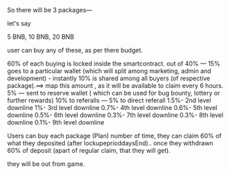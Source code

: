 So there will be 3 packages—

let's say

5 BNB, 10 BNB, 20 BNB


user can buy any of these, as per there budget. 

60% of each buying is locked inside the smartcontract. 
out of 40% —
15% goes to a particular wallet (which will split among marketing, admin and development) - instantly
10% is shared among all buyers (of respective package).==> map this amount , as it will be available to claim every 6 hours.
5% — sent to reserve wallet ( which can be used for bug bounty, lottery or further rewards)
10% to referalls —
                  5% to direct referall
                  1.5%- 2nd level downline
                   1%- 3rd level downline
                  0.7%- 4th level downline
                  0.6%- 5th level downline
                   0.5%- 6th level downline
                   0.3%- 7th level downline
                   0.3%- 8th level downline
                     0.1%- 9th level downline


Users can buy each package (Plan) number of time, they can claim 60% of what they deposited (after lockupeprioddaysEnd).. once they withdrawn 60% of deposit (apart of regular claim, that they will get).

they will be out from game.

